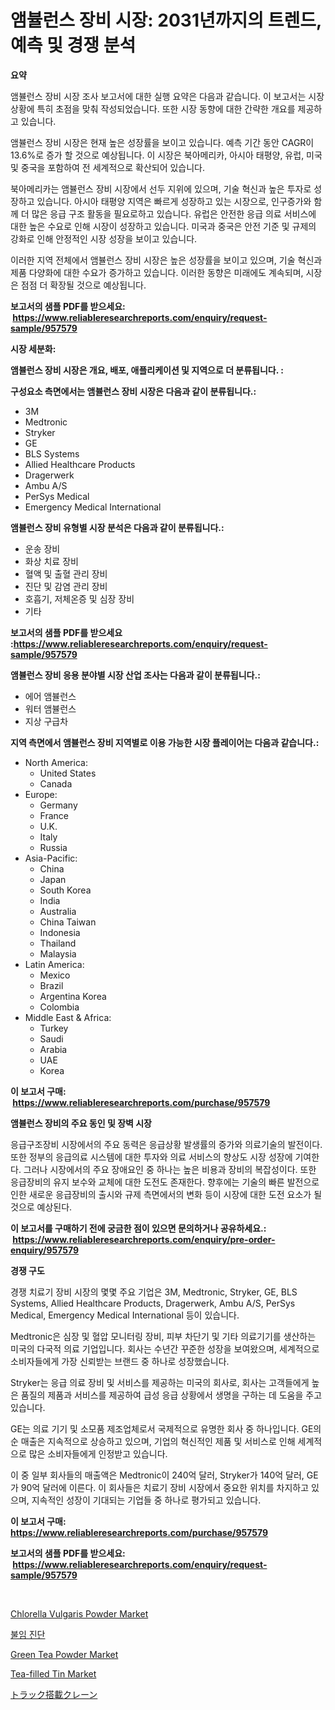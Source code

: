 <p><h1>앰뷸런스 장비 시장: 2031년까지의 트렌드, 예측 및 경쟁 분석</h1></p><p><strong>요약</strong></p>
<p><p>앰뷸런스 장비 시장 조사 보고서에 대한 실행 요약은 다음과 같습니다. 이 보고서는 시장 상황에 특히 초점을 맞춰 작성되었습니다. 또한 시장 동향에 대한 간략한 개요를 제공하고 있습니다.</p><p>앰뷸런스 장비 시장은 현재 높은 성장률을 보이고 있습니다. 예측 기간 동안 CAGR이 13.6%로 증가 할 것으로 예상됩니다. 이 시장은 북아메리카, 아시아 태평양, 유럽, 미국 및 중국을 포함하여 전 세계적으로 확산되어 있습니다.</p><p>북아메리카는 앰뷸런스 장비 시장에서 선두 지위에 있으며, 기술 혁신과 높은 투자로 성장하고 있습니다. 아시아 태평양 지역은 빠르게 성장하고 있는 시장으로, 인구증가와 함께 더 많은 응급 구조 활동을 필요로하고 있습니다. 유럽은 안전한 응급 의료 서비스에 대한 높은 수요로 인해 시장이 성장하고 있습니다. 미국과 중국은 안전 기준 및 규제의 강화로 인해 안정적인 시장 성장을 보이고 있습니다.</p><p>이러한 지역 전체에서 앰뷸런스 장비 시장은 높은 성장률을 보이고 있으며, 기술 혁신과 제품 다양화에 대한 수요가 증가하고 있습니다. 이러한 동향은 미래에도 계속되며, 시장은 점점 더 확장될 것으로 예상됩니다.</p></p>
<p><strong>보고서의 샘플 PDF를 받으세요: &nbsp;<a href="https://www.reliableresearchreports.com/enquiry/request-sample/957579">https://www.reliableresearchreports.com/enquiry/request-sample/957579</a></strong></p>
<p><strong>시장 세분화:</strong></p>
<p><strong> 앰뷸런스 장비 시장은 개요, 배포, 애플리케이션 및 지역으로 더 분류됩니다. :</strong></p>
<p><strong>구성요소 측면에서는 앰뷸런스 장비 시장은 다음과 같이 분류됩니다.:</strong></p>
<p><ul><li>3M</li><li>Medtronic</li><li>Stryker</li><li>GE</li><li>BLS Systems</li><li>Allied Healthcare Products</li><li>Dragerwerk</li><li>Ambu A/S</li><li>PerSys Medical</li><li>Emergency Medical International</li></ul></p>
<p><strong> 앰뷸런스 장비 유형별 시장 분석은 다음과 같이 분류됩니다.:</strong></p>
<p><ul><li>운송 장비</li><li>화상 치료 장비</li><li>혈액 및 출혈 관리 장비</li><li>진단 및 감염 관리 장비</li><li>호흡기, 저체온증 및 심장 장비</li><li>기타</li></ul></p>
<p><strong>보고서의 샘플 PDF를 받으세요 :<a href="https://www.reliableresearchreports.com/enquiry/request-sample/957579">https://www.reliableresearchreports.com/enquiry/request-sample/957579</a></strong></p>
<p><strong> 앰뷸런스 장비 응용 분야별 시장 산업 조사는 다음과 같이 분류됩니다.:</strong></p>
<p><ul><li>에어 앰뷸런스</li><li>워터 앰뷸런스</li><li>지상 구급차</li></ul></p>
<p><strong>지역 측면에서 앰뷸런스 장비 지역별로 이용 가능한 시장 플레이어는 다음과 같습니다.:</strong></p>
<p><ul>
    <li>
        North America:
        <ul>
            <li>United States</li>
            <li>Canada</li>
        </ul>
    </li>
    <li>
        Europe:
        <ul>
            <li>Germany</li>
            <li>France</li>
            <li>U.K.</li>
            <li>Italy</li>
            <li>Russia</li>
        </ul>
    </li>
    <li>
        Asia-Pacific:
        <ul>
            <li>China</li>
            <li>Japan</li>
            <li>South Korea</li>
            <li>India</li>
            <li>Australia</li>
            <li>China Taiwan</li>
            <li>Indonesia</li>
            <li>Thailand</li>
            <li>Malaysia</li>
        </ul>
    </li>
    <li>
        Latin America:
        <ul>
            <li>Mexico</li>
            <li>Brazil</li>
            <li>Argentina Korea</li>
            <li>Colombia</li>
        </ul>
    </li>
    <li>
        Middle East & Africa:
        <ul>
            <li>Turkey</li>
            <li>Saudi</li>
            <li>Arabia</li>
            <li>UAE</li>
            <li>Korea</li>
        </ul>
    </li>
    </ul></p>
<p><strong>이 보고서 구매: &nbsp;<a href="https://www.reliableresearchreports.com/purchase/957579">https://www.reliableresearchreports.com/purchase/957579</a></strong></p>
<p><strong>앰뷸런스 장비의 주요 동인 및 장벽 시장</strong></p>
<p><p>응급구조장비 시장에서의 주요 동력은 응급상황 발생률의 증가와 의료기술의 발전이다. 또한 정부의 응급의료 시스템에 대한 투자와 의료 서비스의 향상도 시장 성장에 기여한다. 그러나 시장에서의 주요 장애요인 중 하나는 높은 비용과 장비의 복잡성이다. 또한 응급장비의 유지 보수와 교체에 대한 도전도 존재한다. 향후에는 기술의 빠른 발전으로 인한 새로운 응급장비의 출시와 규제 측면에서의 변화 등이 시장에 대한 도전 요소가 될 것으로 예상된다.</p></p>
<p><strong>이 보고서를 구매하기 전에 궁금한 점이 있으면 문의하거나 공유하세요.: &nbsp;<a href="https://www.reliableresearchreports.com/enquiry/pre-order-enquiry/957579">https://www.reliableresearchreports.com/enquiry/pre-order-enquiry/957579</a></strong></p>
<p><strong>경쟁 구도</strong></p>
<p><p>경쟁 치료기 장비 시장의 몇몇 주요 기업은 3M, Medtronic, Stryker, GE, BLS Systems, Allied Healthcare Products, Dragerwerk, Ambu A/S, PerSys Medical, Emergency Medical International 등이 있습니다.</p><p>Medtronic은 심장 및 혈압 모니터링 장비, 피부 차단기 및 기타 의료기기를 생산하는 미국의 다국적 의료 기업입니다. 회사는 수년간 꾸준한 성장을 보여왔으며, 세계적으로 소비자들에게 가장 신뢰받는 브랜드 중 하나로 성장했습니다.</p><p>Stryker는 응급 의료 장비 및 서비스를 제공하는 미국의 회사로, 회사는 고객들에게 높은 품질의 제품과 서비스를 제공하여 급성 응급 상황에서 생명을 구하는 데 도움을 주고 있습니다.</p><p>GE는 의료 기기 및 소모품 제조업체로서 국제적으로 유명한 회사 중 하나입니다. GE의 순 매출은 지속적으로 상승하고 있으며, 기업의 혁신적인 제품 및 서비스로 인해 세계적으로 많은 소비자들에게 인정받고 있습니다.</p><p>이 중 일부 회사들의 매출액은 Medtronic이 240억 달러, Stryker가 140억 달러, GE가 90억 달러에 이른다. 이 회사들은 치료기 장비 시장에서 중요한 위치를 차지하고 있으며, 지속적인 성장이 기대되는 기업들 중 하나로 평가되고 있습니다.</p></p>
<p><strong>이 보고서 구매: &nbsp; <a href="https://www.reliableresearchreports.com/purchase/957579">https://www.reliableresearchreports.com/purchase/957579</a></strong></p>
<p><strong>보고서의 샘플 PDF를 받으세요: &nbsp;<a href="https://www.reliableresearchreports.com/enquiry/request-sample/957579">https://www.reliableresearchreports.com/enquiry/request-sample/957579</a></strong><strong></strong></p>
<p>&nbsp;</p>
<p><p><a href="https://github.com/ashepherd82/Market-Research-Report-List-3/blob/main/chlorella-vulgaris-powder-market.md">Chlorella Vulgaris Powder Market</a></p><p><a href="https://github.com/lkwggful07722/Market-Research-Report-List-1/blob/main/1410327191458.md">불임 진단</a></p><p><a href="https://view.publitas.com/reportprime-1/green-tea-powder-market-size-evaluating-its-market-trends-growth-and-projections-2024-2031/">Green Tea Powder Market</a></p><p><a href="https://full-wildebeest-80b.notion.site/Tea-filled-Tin-Market-Size-Share-Trends-Analysis-Report-By-Application-Regional-Outlook-Competi-1d9731b270794a9b9ecfd90c30178bd2">Tea-filled Tin Market</a></p><p><a href="https://github.com/ycmtqqhvk3273/Market-Research-Report-List-1/blob/main/9830535191703.md">トラック搭載クレーン</a></p></p>